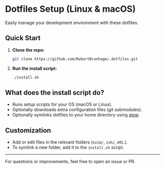 # Dotfiles Setup (Linux & macOS)

Easily manage your development environment with these dotfiles.

## Quick Start

1. **Clone the repo:**
   ```bash
   git clone https://github.com/RobertBrunhage/.dotfiles.git
   ```

2. **Run the install script:**
   ```bash
   ./install.sh
   ```

## What does the install script do?

- Runs setup scripts for your OS (macOS or Linux).
- Optionally downloads extra configuration files (git submodules).
- Optionally symlinks dotfiles to your home directory using [stow](https://www.gnu.org/software/stow/).

## Customization

- Add or edit files in the relevant folders (`nvim/`, `zsh/`, etc.).
- To symlink a new folder, add it to the `install.sh` script.

---

For questions or improvements, feel free to open an issue or PR.
